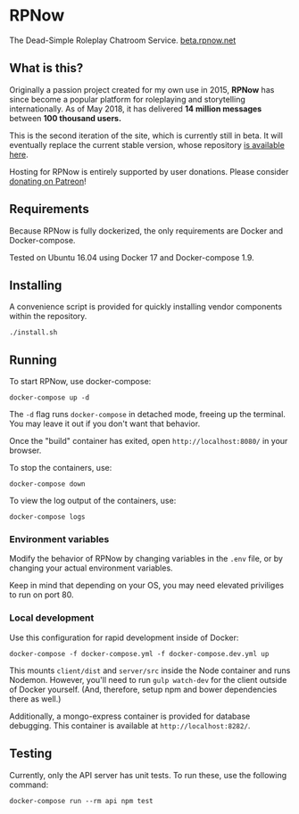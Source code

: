 # RPNow
The Dead-Simple Roleplay Chatroom Service. [beta.rpnow.net](http://beta.rpnow.net/)


## What is this?
Originally a passion project created for my own use in 2015, __RPNow__ has since become a popular platform for roleplaying and storytelling internationally. As of May 2018, it has delivered __14 million messages__ between __100 thousand users.__

This is the second iteration of the site, which is currently still in beta. It will eventually replace the current stable version, whose repository [is available here](https://github.com/rpnow/rpnow).

Hosting for RPNow is entirely supported by user donations. Please consider [donating on Patreon](https://www.patreon.com/rpnow)!


## Requirements
Because RPNow is fully dockerized, the only requirements are Docker and Docker-compose.

Tested on Ubuntu 16.04 using Docker 17 and Docker-compose 1.9.


## Installing
A convenience script is provided for quickly installing vendor components within the repository.

    ./install.sh


## Running
To start RPNow, use docker-compose:

    docker-compose up -d

The `-d` flag runs `docker-compose` in detached mode, freeing up the terminal. You may leave
it out if you don't want that behavior.

Once the "build" container has exited, open `http://localhost:8080/` in your browser.

To stop the containers, use:

    docker-compose down

To view the log output of the containers, use:

    docker-compose logs


### Environment variables
Modify the behavior of RPNow by changing variables in the `.env` file, or by changing your
actual environment variables.

Keep in mind that depending on your OS, you may need elevated priviliges to run on port 80.


### Local development
Use this configuration for rapid development inside of Docker:

    docker-compose -f docker-compose.yml -f docker-compose.dev.yml up

This mounts `client/dist` and `server/src` inside the Node container and runs Nodemon.
However, you'll need to run `gulp watch-dev` for the client outside of Docker yourself.
(And, therefore, setup npm and bower dependencies there as well.)

Additionally, a mongo-express container is provided for database debugging.
This container is available at `http://localhost:8282/`.


## Testing
Currently, only the API server has unit tests. To run these, use the following command:

    docker-compose run --rm api npm test

